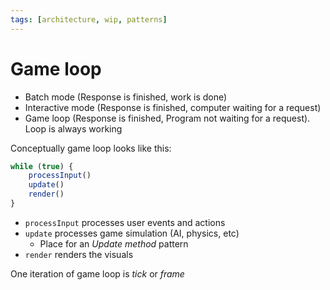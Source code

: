 ```yaml
---
tags: [architecture, wip, patterns]
---
```


# Game loop

- Batch mode (Response is finished, work is done)
- Interactive mode (Response is finished, computer waiting for a request)
- Game loop (Response is finished, Program not waiting for a request). Loop is always working 


Conceptually game loop looks like this:

```js
while (true) {
	processInput()
	update()
	render()
}
```

- `processInput` processes user events and actions
- `update` processes game simulation (AI, physics, etc)
	- Place for an *Update method* pattern
- `render` renders the visuals

One iteration of game loop is _tick_ or _frame_
